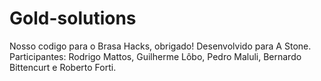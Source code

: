 # Gold-solutions
Nosso codigo para o Brasa Hacks, obrigado!
Desenvolvido para A Stone.
Participantes: Rodrigo Mattos, Guilherme Lôbo, Pedro Maluli, Bernardo Bittencurt e Roberto Forti.
